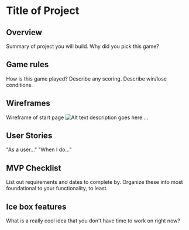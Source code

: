 # Title of Project

## Overview
Summary of project you will build.
Why did you pick this game?

## Game rules
How is this game played?
Describe any scoring.
Describe win/lose conditions.

## Wireframes
Wireframe of start page
![Alt text description goes here]("https://picsum.photos/200")
...


## User Stories
"As a user..."
"When I do..."

## MVP Checklist
List out requirements and dates to complete by.
Organize these into most foundational to your functionality, to least.

## Ice box features
What is a really cool idea that you don't have time to work on right now?